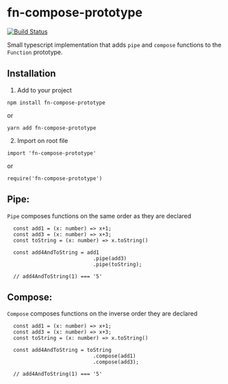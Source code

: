 # fn-compose-prototype 

[![Build Status](https://travis-ci.com/hshiraiwa/fn-compose-prototype.svg?branch=master)](https://travis-ci.com/hshiraiwa/fn-compose-prototype)

Small typescript implementation that adds `pipe` and `compose` functions to the `Function` prototype.

## Installation

1. Add to your project

`npm install fn-compose-prototype`

or

`yarn add fn-compose-prototype`

2. Import on root file

`import 'fn-compose-prototype'`

or

`require('fn-compose-prototype')`


## Pipe:

`Pipe` composes functions on the same order as they are declared

```
  const add1 = (x: number) => x+1;
  const add3 = (x: number) => x+3;
  const toString = (x: number) => x.toString()

  const add4AndToString = add1
                            .pipe(add3)
                            .pipe(toString);

  // add4AndToString(1) === '5'

```

## Compose:

`Compose` composes functions on the inverse order they are declared

```
  const add1 = (x: number) => x+1;
  const add3 = (x: number) => x+3;
  const toString = (x: number) => x.toString()

  const add4AndToString = toString
                            .compose(add1)
                            .compose(add3);

  // add4AndToString(1) === '5'

```

